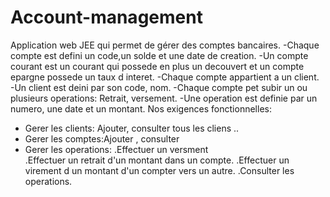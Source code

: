 # Account-management
Application web JEE qui permet de gérer des comptes  bancaires.
-Chaque compte est defini un code,un solde et une date de creation.
-Un compte courant est un courant qui possede en plus un decouvert et un compte epargne possede un taux d interet.
-Chaque compte appartient a un client.
-Un client est deini par son code, nom.
-Chaque compte pet subir un ou plusieurs operations: Retrait, versement.
-Une operation est definie par un numero, une date et un montant.
Nos exigences fonctionnelles:
- Gerer les clients: Ajouter, consulter tous les cliens .. 
- Gerer les comptes:Ajouter , consulter
- Gerer les operations: 
.Effectuer un versment  
.Effectuer un retrait d'un montant dans un compte.
.Effectuer un virement d un montant  d'un compter vers un autre.
.Consulter les operations.
